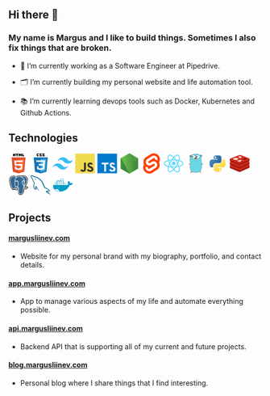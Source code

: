## Hi there 👋

### My name is Margus and I like to build things. Sometimes I also fix things that are broken.

- 💼 I’m currently working as a Software Engineer at Pipedrive.

- 🗂️ I’m currently building my personal website and life automation tool.

- 📚 I’m currently learning devops tools such as Docker, Kubernetes and Github Actions.

## Technologies

<p align="left">
    <img src="https://raw.githubusercontent.com/devicons/devicon/master/icons/html5/html5-original-wordmark.svg" alt="html5" width="40" height="40" title="HTML5"/>
    <img src="https://raw.githubusercontent.com/devicons/devicon/master/icons/css3/css3-original-wordmark.svg" alt="css3" width="40" height="40" title="CSS"/>
    <img src="https://raw.githubusercontent.com/devicons/devicon/master/icons/tailwindcss/tailwindcss-original.svg" alt="tailwind" title="Tailwind" width="40" height="40"/>
    <img src="https://raw.githubusercontent.com/devicons/devicon/master/icons/javascript/javascript-original.svg" alt="javascript" width="40" height="40" title="JavaScript" />
    <img src="https://raw.githubusercontent.com/devicons/devicon/master/icons/typescript/typescript-original.svg" alt="typescript" title="TypeScript" width="40" height="40"/>
    <img src="https://raw.githubusercontent.com/devicons/devicon/master/icons/nodejs/nodejs-original.svg" alt="nodejs" title="NodeJS" width="40" height="40"/>
    <img src="https://raw.githubusercontent.com/devicons/devicon/master/icons/svelte/svelte-original.svg" alt="svelte" title="Svelte" width="40" height="40"/>
    <img src="https://raw.githubusercontent.com/devicons/devicon/master/icons/react/react-original.svg" alt="react" width="40" title="React" height="40"/>
    <img src="https://raw.githubusercontent.com/devicons/devicon/master/icons/go/go-original.svg" alt="go" title="Go" width="40" height="40"/>
    <img src="https://raw.githubusercontent.com/devicons/devicon/master/icons/python/python-original.svg" alt="python" title="Python" width="40" height="40"/>
    <img src="https://raw.githubusercontent.com/devicons/devicon/master/icons/redis/redis-original.svg" alt="redis" title="Redis" width="40" height="40"/>
    <img src="https://raw.githubusercontent.com/devicons/devicon/master/icons/postgresql/postgresql-original.svg" alt="postgresql" title="PostgreSQL" width="40" height="40"/>
    <img src="https://raw.githubusercontent.com/devicons/devicon/master/icons/mysql/mysql-original.svg" alt="mysql" title="MySQL" width="40" height="40"/>
    <img src="https://raw.githubusercontent.com/devicons/devicon/master/icons/docker/docker-plain.svg" alt="docker" title="Docker" width="40" height="40"/>
</p>

## Projects

#### [margusliinev.com](https://margusliinev.com)
  - Website for my personal brand with my biography, portfolio, and contact details.

#### [app.margusliinev.com](https://app.margusliinev.com)
  - App to manage various aspects of my life and automate everything possible.

#### [api.margusliinev.com](https://api.margusliinev.com)
  - Backend API that is supporting all of my current and future projects.

#### [blog.margusliinev.com](https://blog.margusliinev.com)
  - Personal blog where I share things that I find interesting.

